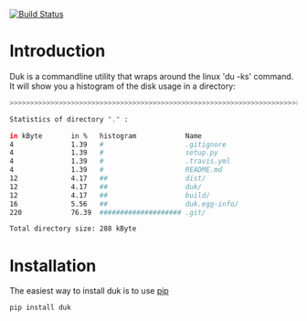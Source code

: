 [![Build Status](https://travis-ci.org/wvangeit/duk.svg?branch=master)](https://travis-ci.org/wvangeit/duk)

Introduction
============

Duk is a commandline utility that wraps around the linux 'du -ks' command.
It will show you a histogram of the disk usage in a directory:

```bash
>>>>>>>>>>>>>>>>>>>>>>>>>>>>>>>>>>>>>>>>>>>>>>>>>>>>>>>>>>>>>>>>>>>>>>>>>>>>>>>>

Statistics of directory "." :

in kByte       in %   histogram            Name      
4              1.39   #                    .gitignore
4              1.39   #                    setup.py  
4              1.39   #                    .travis.yml
4              1.39   #                    README.md 
12             4.17   ##                   dist/     
12             4.17   ##                   duk/      
12             4.17   ##                   build/    
16             5.56   ##                   duk.egg-info/
220            76.39  #################### .git/     

Total directory size: 288 kByte
```

Installation                                                                     
============

The easiest way to install duk is to use [pip](https://pip.pypa.io)             

```bash                                                                          
pip install duk                                                                 
```          
